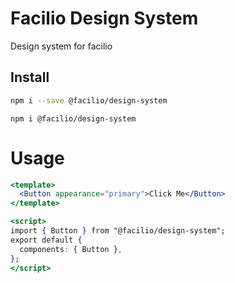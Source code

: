 # Facilio Design System

Design system for facilio

## Install

```bash
npm i --save @facilio/design-system
```

```shell
npm i @facilio/design-system
```

# Usage

```jsx
<template>
  <Button appearance="primary">Click Me</Button>
</template>

<script>
import { Button } from "@facilio/design-system";
export default {
  components: { Button },
};
</script>
```
